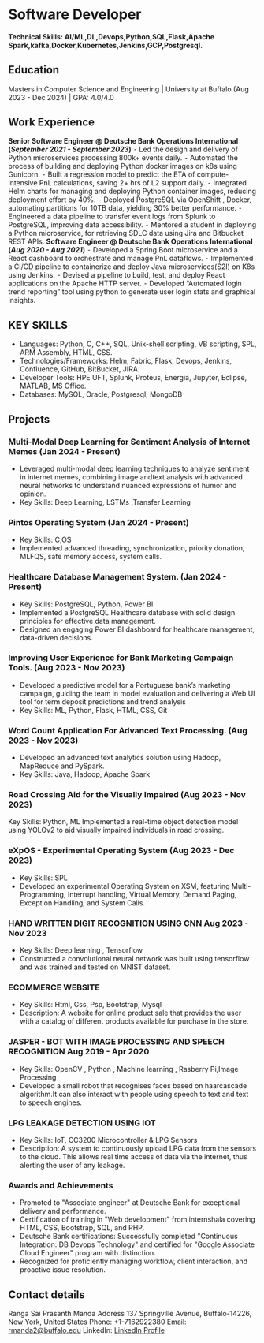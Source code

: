 # Software Developer

#### Technical Skills: AI/ML,DL,Devops,Python,SQL,Flask,Apache Spark,kafka,Docker,Kubernetes,Jenkins,GCP,Postgresql.

## Education
Masters in Computer Science and Engineering | University at Buffalo (Aug 2023 - Dec 2024)		| GPA: 4.0/4.0		       		

## Work Experience
**Senior Software Engineer @ Deutsche Bank Operations International (_September 2021 - September 2023_)**
⁃ Led the design and delivery of Python microservices processing 800k+ events daily.
⁃ Automated the process of building and deploying Python docker images on k8s using Gunicorn.
⁃ Built a regression model to predict the ETA of compute-intensive PnL calculations, saving 2+ hrs of L2 support daily.
⁃ Integrated Helm charts for managing and deploying Python container images, reducing deployment effort by 40%.
⁃ Deployed PostgreSQL via OpenShift , Docker, automating partitions for 10TB data, yielding 30% better performance.
⁃ Engineered a data pipeline to transfer event logs from Splunk to PostgreSQL, improving data accessibility.
⁃ Mentored a student in deploying a Python microservice, for retrieving SDLC data using Jira and Bitbucket REST APIs.
**Software Engineer @ Deutsche Bank Operations International (_Aug 2020 - Aug 2021_)**
⁃ Developed a Spring Boot microservice and a React dashboard to orchestrate and manage PnL dataflows.
⁃ Implemented a CI/CD pipeline to containerize and deploy Java microservices(S2I) on K8s using Jenkins.
⁃ Devised a pipeline to build, test, and deploy React applications on the Apache HTTP server.
⁃ Developed “Automated login trend reporting” tool using python to generate user login stats and graphical insights.

## KEY SKILLS
- Languages: Python, C, C++, SQL, Unix-shell scripting, VB scripting, SPL, ARM Assembly, HTML, CSS.
- Technologies/Frameworks: Helm, Fabric, Flask, Devops, Jenkins, Confluence, GitHub, BitBucket, JIRA.
- Developer Tools: HPE UFT, Splunk, Proteus, Energia, Jupyter, Eclipse, MATLAB, MS Office.
- Databases: MySQL, Oracle, Postgresql, MongoDB
  
## Projects
### Multi-Modal Deep Learning for Sentiment Analysis of Internet Memes (Jan 2024 - Present)
- Leveraged multi-modal deep learning techniques to analyze sentiment in internet memes, combining image andtext analysis with advanced neural networks to understand nuanced expressions of humor and opinion.
- Key Skills: Deep Learning, LSTMs ,Transfer Learning

### Pintos Operating System (Jan 2024 - Present)
- Key Skills: C,OS
- Implemented advanced threading, synchronization, priority donation, MLFQS, safe memory access, system calls.

### Healthcare Database Management System. (Jan 2024 - Present)
- Key Skills: PostgreSQL, Python, Power BI
- Implemented a PostgreSQL Healthcare database with solid design principles for effective data management.
- Designed an engaging Power BI dashboard for healthcare management, data-driven decisions.
  
### Improving User Experience for Bank Marketing Campaign Tools. (Aug 2023 - Nov 2023)
- Developed a predictive model for a Portuguese bank’s marketing campaign, guiding the team in model evaluation and delivering a Web UI tool for term deposit predictions and trend analysis
- Key Skills: ML, Python, Flask, HTML, CSS, Git

### Word Count Application For Advanced Text Processing. (Aug 2023 - Nov 2023)
- Developed an advanced text analytics solution using Hadoop, MapReduce and PySpark.
- Key Skills: Java, Hadoop, Apache Spark
 
### Road Crossing Aid for the Visually Impaired (Aug 2023 - Nov 2023)
Key Skills: Python, ML
Implemented a real-time object detection model using YOLOv2 to aid visually impaired individuals in road crossing.

### eXpOS - Experimental Operating System (Aug 2023 - Dec 2023)
- Key Skills: SPL
- Developed an experimental Operating System on XSM, featuring Multi-Programming, Interrupt handling, Virtual Memory, Demand Paging, Exception Handling, and System Calls.

### HAND WRITTEN DIGIT RECOGNITION USING CNN Aug 2023 - Nov 2023
- Key Skills: Deep learning , Tensorflow
- Constructed a convolutional neural network was built using tensorflow and was trained and tested
on MNIST dataset.

### ECOMMERCE WEBSITE
- Key Skills: Html, Css, Psp, Bootstrap, Mysql
- Description: A website for online product sale that provides the user with a catalog of different products available for purchase in the store.

### JASPER - BOT WITH IMAGE PROCESSING AND SPEECH RECOGNITION Aug 2019 - Apr 2020
- Key Skills: OpenCV , Python , Machine learning , Rasberry Pi,Image Processing
- Developed a small robot that recognises faces based on haarcascade algorithm.It can also interact with people using speech to text and text to speech engines.

### LPG LEAKAGE DETECTION USING IOT
- Key Skills: IoT, CC3200 Microcontroller &amp; LPG Sensors
- Description: A system to continuously upload LPG data from the sensors to the cloud. This allows real time access of data via the internet, thus alerting the user of any leakage.
  
### Awards and Achievements
- Promoted to "Associate engineer" at Deutsche Bank for exceptional delivery and performance.
- Certification of training in "Web development" from internshala covering HTML, CSS, Bootstrap, SQL, and PHP.
- Deutsche Bank certifications: Successfully completed "Continuous Integration: DB Devops Technology" and certified for "Google Associate Cloud Engineer" program with distinction.
- Recognized for proficiently managing workflow, client interaction, and proactive issue resolution.

## Contact details
Ranga Sai Prasanth Manda 
Address 137 Springville Avenue, Buffalo-14226, New York, United States
Phone: +1-7162922380 
Email: rmanda2@buffalo.edu 
LinkedIn: [LinkedIn Profile](https://www.linkedin.com/in/prasanth-manda-440479152/)
